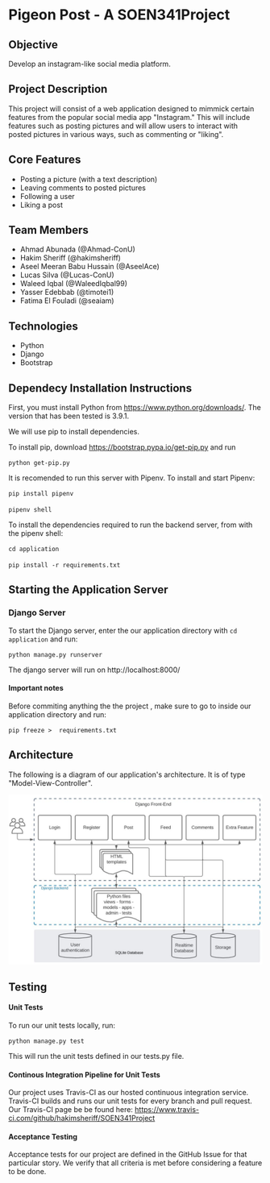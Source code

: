 # Pigeon Post - A SOEN341Project

## Objective

Develop an instagram-like social media platform.

## Project Description

This project will consist of a web application designed to mimmick certain features from the popular social media app "Instagram." This will include features such as posting pictures and will allow users to interact with posted pictures in various ways, such as commenting or "liking". 

## Core Features

* Posting a picture (with a text description)
* Leaving comments to posted pictures
* Following a user
* Liking a post

## Team Members

* Ahmad Abunada (@Ahmad-ConU)
* Hakim Sheriff (@hakimsheriff)
* Aseel Meeran Babu Hussain (@AseelAce) 
* Lucas Silva (@Lucas-ConU)
* Waleed Iqbal (@WaleedIqbal99)
* Yasser Edebbab (@timotei1)
* Fatima El Fouladi (@seaiam)

## Technologies

* Python
* Django
* Bootstrap

## Dependecy Installation Instructions

First, you must install Python from https://www.python.org/downloads/. 
The version that has been tested is 3.9.1.

We will use pip to install dependencies.

To install pip, download https://bootstrap.pypa.io/get-pip.py and run

    python get-pip.py

It is recomended to run this server with Pipenv. To install and start Pipenv:

    pip install pipenv

    pipenv shell

To install the dependencies required to run the backend server, from with the pipenv shell:

	cd application
	
	pip install -r requirements.txt


## Starting the Application Server

### Django Server

To start the Django server, enter the our application directory with `cd application` and run:

    python manage.py runserver

The django server will run on http://localhost:8000/

#### Important notes
Before commiting anything the the project , make sure to go to inside our application directory and run:
    
	pip freeze >  requirements.txt

## Architecture 

The following is a diagram of our application's architecture. It is of type "Model-View-Controller".

![Archicture Diagram](PigeonPostArchitecture.jpg?raw=true "Archicture Diagram")
	
## Testing

#### Unit Tests

To run our unit tests locally, run:

    python manage.py test
	
This will run the unit tests defined in our tests.py file.

#### Continous Integration Pipeline for Unit Tests

Our project uses Travis-CI as our hosted continuous integration service. Travis-CI builds and runs our unit tests for every branch and pull request. Our Travis-CI page be be found here: https://www.travis-ci.com/github/hakimsheriff/SOEN341Project

#### Acceptance Testing

Acceptance tests for our project are defined in the GitHub Issue for that particular story. We verify that all criteria is met before considering a feature to be done.
